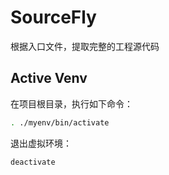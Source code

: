 # SourceFly
根据入口文件，提取完整的工程源代码

## Active Venv
在项目根目录，执行如下命令：
``` sh
. ./myenv/bin/activate
```

退出虚拟环境：
``` sh
deactivate
```

    


